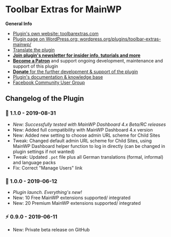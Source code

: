 # Toolbar Extras for MainWP

**General Info**

* [Plugin's own website: toolbarextras.com](https://toolbarextras.com/)
* [Plugin page on WordPress.org: wordpress.org/plugins/toolbar-extras-mainwp/](https://wordpress.org/plugins/toolbar-extras-mainwp/)
* [Translate the plugin](https://translate.wordpress.org/projects/wp-plugins/toolbar-extras-mainwp)
* [**Join plugin's newsletter for insider info, tutorials and more**](https://eepurl.com/gbAUUn)
* [**Become a Patron**](https://www.patreon.com/deckerweb) and support ongoing development, maintenance and support of this plugin
* [**Donate** for the further development & support of the plugin](https://www.paypal.me/deckerweb)
* [Plugin's documentation & knowledge base](https://toolbarextras.com/docs-category/mainwp-addon/)
* [Facebook Community User Group](https://www.facebook.com/groups/ToolbarExtras/)

## Changelog of the Plugin

### 🎉 1.1.0 - 2019-08-31

* *New: Successfully tested with MainWP Dashboard 4.x Beta/RC releases*
* New: Added full compatibility with MainWP Dashboard 4.x version
* New: Added new setting to choose admin URL scheme for Child Sites
* Tweak: Changed default admin URL scheme for Child Sites, using MainWP Dashboard helper function to log in directly (can be changed in plugin settings if not wanted)
* Tweak: Updated `.pot` file plus all German translations (formal, informal) and language packs
* Fix: Correct "Manage Users" link


### 🎉 1.0.0 - 2019-06-12

* *Plugin launch. Everything's new!*
* New: 10 Free MainWP extensions supported/ integrated
* New: 20 Premium MainWP extensions supported/ integrated


### ⚡ 0.9.0 - 2019-06-11

* New: Private beta release on GitHub
